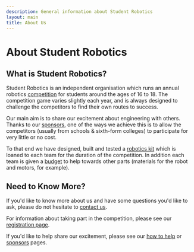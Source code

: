 ```yaml
---
description: General information about Student Robotics
layout: main
title: About Us
---
```

About Student Robotics
======================

What is Student Robotics?
-------------------------

Student Robotics is an independent organisation which runs an annual robotics [competition](/schools/game) for students around the ages of 16 to 18.
The competition game varies slightly each year, and is always designed to challenge the competitors to find their own routes to success.

Our main aim is to share our excitement about engineering with others.
Thanks to our [sponsors](/about/sponsors), one of the ways we achieve this is to allow the competitors
(usually from schools &amp; sixth-form colleges) to participate for very little or no cost.

To that end we have designed, built and tested a [robotics kit](/schools/kit) which is loaned to each team for the duration of the competition.
In addition each team is given a [budget](/schools/support#Budget) to help towards other parts (materials for the robot and motors, for example).

Need to Know More?
------------------

If you'd like to know more about us and have some questions you'd like to ask, please do not hesitate to [contact us](/about/contactus).

For information about taking part in the competition, please see our [registration page](/schools/how_to_enter).

If you'd like to help share our excitement, please see our [how to help](/about/how_to_help) or [sponsors](/about/sponsors) pages.
